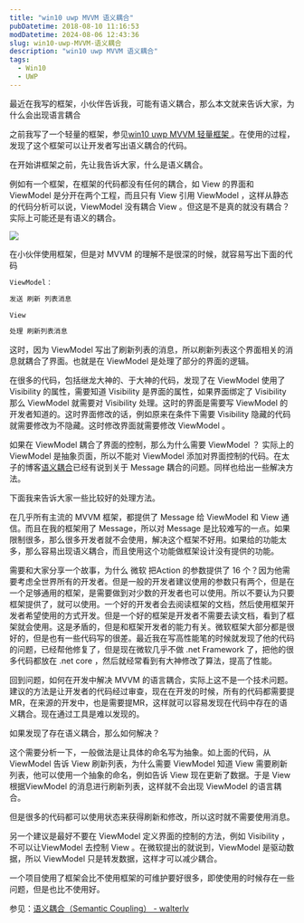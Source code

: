 ```yaml
---
title: "win10 uwp MVVM 语义耦合"
pubDatetime: 2018-08-10 11:16:53
modDatetime: 2024-08-06 12:43:36
slug: win10-uwp-MVVM-语义耦合
description: "win10 uwp MVVM 语义耦合"
tags:
  - Win10
  - UWP
---
```





最近在我写的框架，小伙伴告诉我，可能有语义耦合，那么本文就来告诉大家，为什么会出现语言耦合

<!--more-->


<!-- CreateTime:2018/8/10 19:16:53 -->

<!-- csdn -->

之前我写了一个轻量的框架，参见[win10 uwp MVVM 轻量框架 ](https://lindexi.oschina.io/lindexi/post/win10-uwp-MVVM-%E8%BD%BB%E9%87%8F%E6%A1%86%E6%9E%B6.html )。在使用的过程，发现了这个框架可以让开发者写出语义耦合的代码。

在开始讲框架之前，先让我告诉大家，什么是语义耦合。

例如有一个框架，在框架的代码都没有任何的耦合，如 View 的界面和 ViewModel 是分开在两个工程，而且只有 View 引用 ViewModel  ，这样从静态的代码分析可以说，ViewModel 没有耦合 View 。但这是不是真的就没有耦合？实际上可能还是有语义的耦合。

![](images/img-34fdad35-5dfe-a75b-2b4b-8c5e313038e2%2F20182910446.jpg)

在小伙伴使用框架，但是对 MVVM 的理解不是很深的时候，就容易写出下面的代码

```csharp
ViewModel：

发送 刷新 列表消息

View 

处理 刷新列表消息
```

这时，因为 ViewModel 写出了刷新列表的消息，所以刷新列表这个界面相关的消息就耦合了界面。也就是在 ViewModel 是处理了部分的界面的逻辑。

在很多的代码，包括继龙大神的、于大神的代码，发现了在 ViewModel 使用了 Visibility 的属性，需要知道 Visibility 是界面的属性，如果界面绑定了 Visibility 那么 ViewModel 就需要对 Visibility 处理。这时的界面是需要写 ViewModel 的开发者知道的。这时界面修改的话，例如原来在条件下需要 Visibility 隐藏的代码就需要修改为不隐藏。这时修改界面就需要修改 ViewModel 。

如果在 ViewModel 耦合了界面的控制，那么为什么需要 ViewModel ？ 实际上的 ViewModel 是抽象页面，所以不能对 ViewModel 添加对界面控制的代码。在太子的博客[语义耦合](https://walterlv.github.io/post/semantic-coupling.html )已经有说到关于 Message 耦合的问题。同样也给出一些解决方法。

下面我来告诉大家一些比较好的处理方法。

在几乎所有主流的 MVVM 框架，都提供了 Message 给 ViewModel 和 View 通信。而且在我的框架用了 Message，所以对 Message 是比较难写的一点。如果限制很多，那么很多开发者就不会使用，解决这个框架不好用。如果给的功能太多，那么容易出现语义耦合，而且使用这个功能做框架设计没有提供的功能。

需要和大家分享一个故事，为什么 微软 把Action 的参数提供了 16 个？因为他需要考虑全世界所有的开发者。但是一般的开发者建议使用的参数只有两个，但是在一个足够通用的框架，是需要做到对少数的开发者也可以使用。所以不要认为只要框架提供了，就可以使用。一个好的开发者会去阅读框架的文档，然后使用框架开发者希望使用的方式开发。但是一个好的框架是开发者不需要去读文档，看到了框架就会使用。这是矛盾的，但是和框架开发者的能力有关。微软框架大部分都是很好的，但是也有一些代码写的很差。最近我在写高性能笔的时候就发现了他的代码的问题，已经帮他修复了，但是现在微软几乎不做 .net Framework 了，把他的很多代码都放在 .net core ，然后就经常看到有大神修改了算法，提高了性能。

回到问题，如何在开发中解决 MVVM 的语言耦合，实际上这不是一个技术问题。建议的方法是让开发者的代码经过审查，现在在开发的时候，所有的代码都需要提MR，在来源的开发中，也是需要提MR，这样就可以容易发现在代码中存在的语义耦合。现在通过工具是难以发现的。

如果发现了存在语义耦合，那么如何解决？

这个需要分析一下，一般做法是让具体的命名写为抽象。如上面的代码，从ViewModel 告诉 View 刷新列表，为什么需要 ViewModel 知道 View 需要刷新列表，他可以使用一个抽象的命名，例如告诉 View 现在更新了数据。于是 View 根据ViewModel 的消息进行刷新列表，这样就不会出现 ViewModel 的语言耦合。

但是很多的代码都可以使用状态来获得刷新和修改，所以这时就不需要使用消息。

另一个建议是最好不要在 ViewModel 定义界面的控制的方法，例如 Visibility ，不可以让ViewModel 去控制 View 。在微软提出的就说到，ViewModel 是驱动数据，所以 ViewModel 只是转发数据，这样才可以减少耦合。

一个项目使用了框架会比不使用框架的可维护要好很多，即使使用的时候存在一些问题，但是也比不使用好。

参见：[语义耦合（Semantic Coupling） - walterlv](https://walterlv.github.io/post/semantic-coupling.html )

